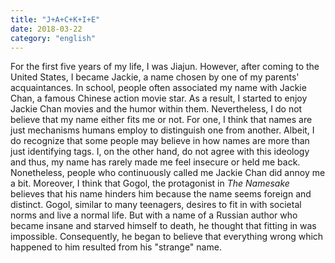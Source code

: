 ```yaml
---
title: "J+A+C+K+I+E"
date: 2018-03-22
category: "english"
---
```


For the first five years of my life, I was Jiajun. However, after coming to the United States, I became Jackie, a name chosen by one of my parents' acquaintances. In school, people often associated my name with Jackie Chan, a famous Chinese action movie star. As a result, I started to enjoy Jackie Chan movies and the humor within them. Nevertheless, I do not believe that my name either fits me or not. For one, I think that names are just mechanisms humans employ to distinguish one from another. Albeit, I do recognize that some people may believe in how names are more than just identifying tags. I, on the other hand, do not agree with this ideology and thus, my name has rarely made me feel insecure or held me back. Nonetheless, people who continuously called me Jackie Chan did annoy me a bit. Moreover, I think that Gogol, the protagonist in *The Namesake* believes that his name hinders him because the name seems foreign and distinct. Gogol, similar to many teenagers, desires to fit in with societal norms and live a normal life. But with a name of a Russian author who became insane and starved himself to death, he thought that fitting in was impossible. Consequently, he began to believe that everything wrong which happened to him resulted from his "strange" name. 
